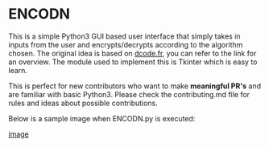 # ENCODN

This is a simple Python3 GUI based user interface that simply takes in inputs from the user and encrypts/decrypts according to the algorithm chosen. The original idea is based on [dcode.fr](https://dcode.fr/), you can refer to the link for an overview.
The module used to implement this is Tkinter which is easy to learn.

This is perfect for new contributors who want to make **meaningful PR's** and are familiar with basic Python3. Please check the contributing.md file for rules and ideas about possible contributions.

Below is a sample image when ENCODN.py is executed:

[image](https://github.com/DSC-IIIT-Kalyani/ENCODN/blob/main/sample1.png)

